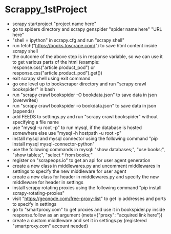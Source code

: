 # Scrappy_1stProject

* scrapy startproject "project name here"
* go to spiders directory and scrapy genspider "spider name here" "URL here"
* "shell = ipython" in scrapy.cfg and run "scrapy shell"
* run fetch("https://books.toscrape.com/") to save html content inside scrapy shell
* the outcome of the above step is in response variable, so we can use it to get various parts of the html (example: response.css("article.product_pod") or response.css("article.product_pod").get())
* exit scrapy shell using exit command
* go one level up to bookscraper directory and run "scrapy crawl bookspider" in bash
* run "scrapy crawl bookspider -O bookdata.json" to save data in json (overwrites)
* run "scrapy crawl bookspider -o bookdata.json" to save data in json (appends)
* add FEEDS to settings.py and run "scrapy crawl bookspider" without specifying a file name
* use "mysql -u root -p" to run mysql, if the database is hosted somewhere else use "mysql -h hostpath -u root -p"
* install mysql and mysql connector using the following command "pip install mysql mysql-connector-python"
* use the following commands in mysql: "show databases;", "use books;", "show tables;", "select * from books;"
* register on "scrapeops.io" to get an api for user agent generation
* create a new class in middlewares.py and uncomment middlewares in settings to specify the new middleware for user agent
* create a new class for header in middlewares.py and specify the new middleware for header in settings
* install scrapy rotating proxies using the following command "pip install scrapy-rotating-proxies"
* visit "https://geonode.com/free-proxy-list" to get ip addresses and ports to specify in settings
* go to "smartproxy.com" to get proxies and use it in bookspider.py inside response.follow as an argument (meta={"proxy": "acquired link here"})
* create a custom middleware and set it in settings.py (registered "smartproxy.com" account needed)


